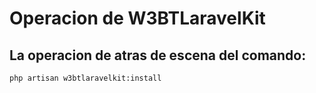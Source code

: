 # Operacion de **W3BTLaravelKit**

## La operacion de atras de escena del comando:
```sh
php artisan w3btlaravelkit:install
```
